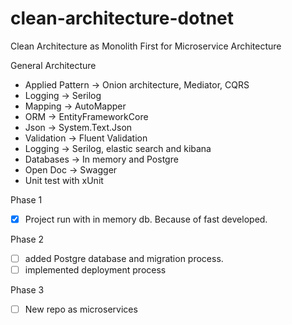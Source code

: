 # clean-architecture-dotnet
Clean Architecture as Monolith First for Microservice Architecture

General Architecture
- Applied Pattern -> Onion architecture, Mediator, CQRS
- Logging -> Serilog
- Mapping -> AutoMapper
- ORM -> EntityFrameworkCore
- Json -> System.Text.Json
- Validation -> Fluent Validation 
- Logging -> Serilog, elastic search and kibana
- Databases -> In memory and Postgre
- Open Doc -> Swagger
- Unit test with xUnit


Phase 1
- [x] Project run with in memory db. Because of fast developed.

Phase 2
- [ ] added Postgre database and migration process.
- [ ] implemented deployment process

Phase 3
- [ ] New repo as microservices
